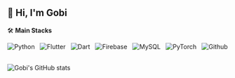 ## 👋 **Hi, I'm Gobi**

🛠️ **Main Stacks**

![Python](https://img.shields.io/badge/python-3670A0?style=for-the-badge&logo=python&logoColor=ffdd54&color=blue) &nbsp; 
![Flutter](https://img.shields.io/badge/Flutter-%2302569B.svg?style=for-the-badge&logo=Flutter&logoColor=white&color=blue) &nbsp; 
![Dart](https://img.shields.io/badge/dart-%230175C2.svg?style=for-the-badge&logo=dart&logoColor=white&color=blue) &nbsp; 
![Firebase](https://img.shields.io/badge/firebase-%23039BE5.svg?style=for-the-badge&logo=firebase&color=yellow) &nbsp; 
![MySQL](https://img.shields.io/badge/mysql-%2300f.svg?style=for-the-badge&logo=mysql&logoColor=white&color=black) &nbsp; 
![PyTorch](https://img.shields.io/badge/PyTorch-%23EE4C2C.svg?style=for-the-badge&logo=PyTorch&logoColor=white&color=red) &nbsp; 
![Github](https://img.shields.io/badge/Github-%23EE4C2C.svg?style=for-the-badge&logo=Github&logoColor=white&color=green) &nbsp; 

![Gobi's GitHub stats](https://github-readme-stats.vercel.app/api?username=HeeJeongOh&show_icons=true&theme=vue&count_private=true)
